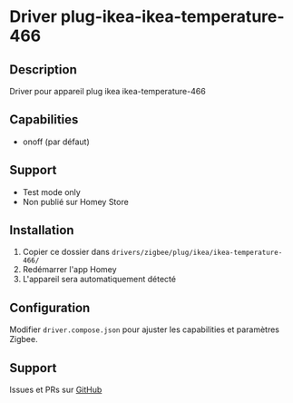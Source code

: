 # Driver plug-ikea-ikea-temperature-466

## Description
Driver pour appareil plug ikea ikea-temperature-466

## Capabilities
- onoff (par défaut)

## Support
- Test mode only
- Non publié sur Homey Store

## Installation
1. Copier ce dossier dans `drivers/zigbee/plug/ikea/ikea-temperature-466/`
2. Redémarrer l'app Homey
3. L'appareil sera automatiquement détecté

## Configuration
Modifier `driver.compose.json` pour ajuster les capabilities et paramètres Zigbee.

## Support
Issues et PRs sur [GitHub](https://github.com/dlnraja/com.tuya.zigbee)
